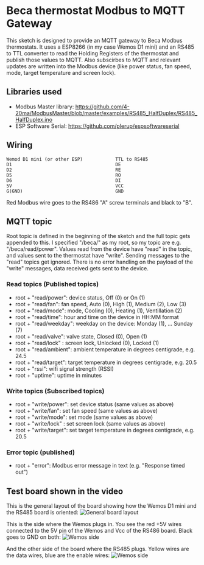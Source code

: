 # Beca thermostat Modbus to MQTT Gateway
This sketch is designed to provide an MQTT gateway to Beca Modbus thermostats. It uses a ESP8266 (in my case Wemos D1 mini) and an RS485 to TTL converter to read the Holding Registers of the thermostat and publish those values to MQTT. Also subscirbes to MQTT and relevant updates are written into the Modbus device (like power status, fan speed, mode, target temperature and screen lock).

## Libraries used
- Modbus Master library: https://github.com/4-20ma/ModbusMaster/blob/master/examples/RS485_HalfDuplex/RS485_HalfDuplex.ino
- ESP Software Serial: https://github.com/plerup/espsoftwareserial

## Wiring
```
Wemod D1 mini (or other ESP)            TTL to RS485
D1                                      DE
D2                                      RE
D5                                      RO
D6                                      DI
5V                                      VCC
G(GND)                                  GND
```
Red Modbus wire goes to the RS486 "A" screw terminals and black to "B".

## MQTT topic
Root topic is defined in the beginning of the sketch and the full topic gets appended to this. I specified "/beca/" as my root, so my topic are e.g. "/beca/read/power". Values read from the device have "read" in the topic, and values sent to the thermostat have "write". Sending messages to the "read" topics get ignored. There is no error handling on the payload of the "write" messages, data received gets sent to the device.
### Read topics (Published topics)
- root + "read/power": device status, Off (0) or On (1)
- root + "read/fan": fan speed, Auto (0), High (1), Medium (2), Low (3)
- root + "read/mode": mode, Cooling (0), Heating (1), Ventillation (2)
- root + "read/time": hour and time on the device in HH:MM format
- root + "read/weekday": weekday on the device: Monday (1), ... Sunday (7)
- root + "read/valve": valve state, Closed (0), Open (1)
- root + "read/lock" : screen lock, Unlocked (0), Locked (1)
- root + "read/ambient": ambient temperature in degrees centigrade, e.g. 24.5
- root + "read/target": target temperature in degrees centigrade, e.g. 20.5
- root + "rssi": wifi signal strength (RSSI)
- root + "uptime": uptime in minutes
### Write topics (Subscribed topics)
- root + "write/power": set device status (same values as above)
- root + "write/fan": set fan speed (same values as above)
- root + "write/mode": set mode (same values as above)
- root + "write/lock" : set screen lock  (same values as above)
- root + "write/target": set target temperature in degrees centigrade, e.g. 20.5
### Error topic (published)
- root + "error": Modbus error message in text (e.g. "Response timed out")

## Test board shown in the video
This is the general layout of the board showing how the Wemos D1 mini and the RS485 board is oriented:
![General board layout](https://github.com/nygma2004/beca_mqtt/blob/master/board01.jpg)

This is the side where the Wemos plugs in. You see the red +5V wires connected to the 5V pin of the Wemos and Vcc of the RS486 board. Black goes to GND on both:
![Wemos side](https://github.com/nygma2004/beca_mqtt/blob/master/board02.jpg)

And the other side of the board where the RS485 plugs. Yellow wires are the data wires, blue are the enable wires:
![Wemos side](https://github.com/nygma2004/beca_mqtt/blob/master/board03.jpg)
